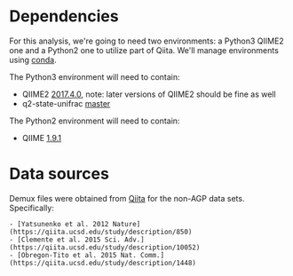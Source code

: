 # Dependencies

For this analysis, we're going to need two environments: a Python3 QIIME2 one and a Python2 one to utilize part of Qiita. We'll manage environments using [conda](https://anaconda.org/).

The Python3 environment will need to contain:

- QIIME2 [2017.4.0](https://docs.qiime2.org/2017.4/install/), note: later versions of QIIME2 should be fine as well
- q2-state-unifrac [master](https://github.com/wasade/q2-state-unifrac)

The Python2 environment will need to contain:

- QIIME [1.9.1](http://qiime.org/install/install.html)

# Data sources

Demux files were obtained from [Qiita](https://qiita.ucsd.edu) for the non-AGP data sets. Specifically:

    - [Yatsunenko et al. 2012 Nature](https://qiita.ucsd.edu/study/description/850)
    - [Clemente et al. 2015 Sci. Adv.](https://qiita.ucsd.edu/study/description/10052)
    - [Obregon-Tito et al. 2015 Nat. Comm.](https://qiita.ucsd.edu/study/description/1448)
